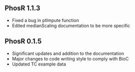 ## PhosR 1.1.3

* Fixed a bug in ptImpute function
* Edited medianScaling documentation to be more specific


## PhosR 0.1.5

* Significant updates and addition to the documentation
* Major changes to code writing style to comply with BioC
* Updated TC example data
